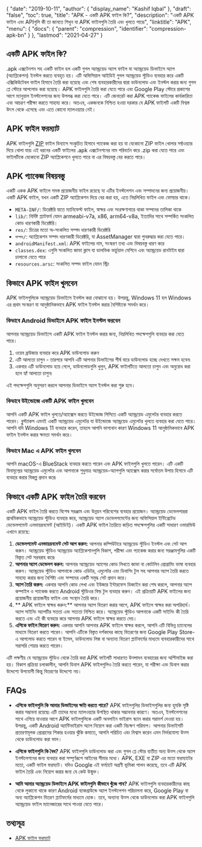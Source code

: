 {
  "date": "2019-10-11",
  "author": {
    "display_name": "Kashif Iqbal"
  },
  "draft": "false",
  "toc": true,
  "title": "APK - একটি APK ফাইল কি?",
  "description": "একটি APK ফাইল এবং APIগুলি কী তা জানতে শিখুন যা APK ফাইলগুলি তৈরি এবং খুলতে পারে৷",
  "linktitle": "APK",
  "menu": {
    "docs": {
      "parent": "compression",
      "identifier": "compression-apk-bn"
    }
  },
  "lastmod": "2021-04-27"
}

## একটি APK ফাইল কি?

.apk এক্সটেনশন সহ একটি ফাইল হল একটি গুগল অ্যান্ড্রয়েড অ্যাপ ফাইল যা অ্যান্ড্রয়েড ডিভাইসে অ্যাপ (অ্যাপ্লিকেশন) ইনস্টল করতে ব্যবহৃত হয়। এটি অফিসিয়াল আইডিই গুগল অ্যান্ড্রয়েড স্টুডিও ব্যবহার করে একটি এক্সিকিউটেবল ফাইল হিসাবে তৈরি করা হয়েছে এবং শেষ ব্যবহারকারীদের দ্বারা ডাউনলোড এবং ইনস্টল করার জন্য গুগল প্লে স্টোরে আপলোড করা হয়েছে। APK ফাইলগুলি তৈরি করা যেতে পারে এবং Google Play স্টোরে প্রকাশের আগে ম্যানুয়াল ইনস্টলেশনের জন্য উপলব্ধ করা যেতে পারে। এটি জেনারেট করা APK প্যাকেজ ফাইলের কার্যকারিতা এবং আচরণ পরীক্ষা করতে সাহায্য করে। অতএব, একজনকে নিশ্চিত হওয়া দরকার যে APK ফাইলটি একটি বিশ্বস্ত উৎস থেকে এসেছে এবং এতে কোনো ম্যালওয়্যার নেই।

## APK ফাইল ফরম্যাট

APK ফাইলগুলি [ZIP](/compression/zip/) ফাইল বিন্যাসে সংকুচিত হিসাবে প্যাকেজ করা হয় যা যেকোনো ZIP ফাইল খোলার সফ্টওয়্যার দিয়ে খোলা যায়৷ এই ধরনের একটি ফাইলের .apk এক্সটেনশনের নাম পরিবর্তন করে .zip করা যেতে পারে এবং ফাইলটিকে যেকোনো ZIP অ্যাপ্লিকেশনে খুলতে পারে বা এর বিষয়বস্তু বের করতে পারে।

## APK প্যাকেজ বিষয়বস্তু

একটি একক APK ফাইলে সমস্ত প্রয়োজনীয় ফাইল রয়েছে যা এটির ইনস্টলেশন এবং সম্পাদনের জন্য প্রয়োজনীয়। একটি APK ফাইল, যখন একটি ZIP অ্যাপ্লিকেশন দিয়ে বের করা হয়, এতে নিম্নলিখিত ফাইল এবং ফোল্ডার থাকে।

 * `META-INF/`: ডিরেক্টরি যাতে ম্যানিফেস্ট ফাইল, স্বাক্ষর এবং সংরক্ষণাগারে থাকা সম্পদের তালিকা থাকে
 * `lib/`: নির্দিষ্ট প্ল্যাটফর্ম যেমন armeabi-v7a, x86, arm64-v8a, ইত্যাদির সাথে সম্পর্কিত সংকলিত কোড ধারণকারী ডিরেক্টরি।
 * `res/`: চিত্রের মতো অ-সংকলিত সম্পদ ধারণকারী ডিরেক্টরি
 * `সম্পদ/`: অ্যাপ্লিকেশন সম্পদ ধারণকারী ডিরেক্টরি, যা AssetManager দ্বারা পুনরুদ্ধার করা যেতে পারে।
 * `androidManifest.xml`: APK ফাইলের নাম, সংস্করণ তথ্য এবং বিষয়বস্তু ধারণ করে
 * `classes.dex`: এগুলি সংকলিত জাভা ক্লাস যা ডালভিক ভার্চুয়াল মেশিনে এবং অ্যান্ড্রয়েড রানটাইম দ্বারা চালানো যেতে পারে
 * `resources.arsc`: সংকলিত সম্পদ ফাইল যেমন স্ট্রিং

## কিভাবে APK ফাইল খুলবেন

APK ফাইলগুলিকে অ্যান্ড্রয়েড ডিভাইসে ইনস্টল করা বোঝানো হয়। উপরন্তু, Windows 11 হল Windows এর প্রথম সংস্করণ যা আনুষ্ঠানিকভাবে APK ফাইল ইনস্টল করার বৈশিষ্ট্যকে সমর্থন করে।

### কিভাবে Android ডিভাইসে APK ফাইল ইনস্টল করবেন

আপনার অ্যান্ড্রয়েড ডিভাইসে একটি APK ফাইল ইনস্টল করার জন্য, নিম্নলিখিত পদক্ষেপগুলি ব্যবহার করা যেতে পারে।

 1. ওয়েব ব্রাউজার ব্যবহার করে APK ডাউনলোড করুন
 2. এটি আলতো চাপুন - তারপরে আপনি এটি আপনার ডিভাইসের শীর্ষ বারে ডাউনলোড হচ্ছে দেখতে সক্ষম হবেন৷
 3. একবার এটি ডাউনলোড হয়ে গেলে, ডাউনলোডগুলি খুলুন, APK ফাইলটিতে আলতো চাপুন এবং অনুরোধ করা হলে হ্যাঁ আলতো চাপুন৷

এই পদক্ষেপগুলি অনুসরণ করলে আপনার ডিভাইসে অ্যাপ ইনস্টল করা শুরু হবে।

### কিভাবে উইন্ডোজে একটি APK ফাইল খুলবেন

আপনি একটি APK ফাইল খুলতে/অ্যাক্সেস করতে উইন্ডোজ পিসিতে একটি অ্যান্ড্রয়েড এমুলেটর ব্যবহার করতে পারেন। ব্লুস্ট্যাকস এমনই একটি অ্যান্ড্রয়েড এমুলেটর যা উইন্ডোজে অ্যান্ড্রয়েড এমুলেটর খুলতে ব্যবহার করা যেতে পারে। আপনি যদি Windows 11 ব্যবহার করেন, তাহলে আপনি ভাগ্যবান কারণ Windows 11 আনুষ্ঠানিকভাবে APK ফাইল ইনস্টল করার ক্ষমতা সমর্থন করে।

### কিভাবে Mac এ APK ফাইল খুলবেন

আপনি macOS-এ BlueStack ব্যবহার করতে পারেন এবং APK ফাইলগুলি খুলতে পারেন। এটি একটি বিনামূল্যের অ্যান্ড্রয়েড এমুলেটর এবং আপনাকে শুধুমাত্র অ্যান্ড্রয়েড-অ্যাপগুলি অ্যাক্সেস করার সর্বোত্তম উপায় হিসাবে এটি ব্যবহার করার বিকল্প প্রদান করে৷

## কিভাবে একটি APK ফাইল তৈরি করবেন

একটি APK ফাইল তৈরি করতে বিশেষ সরঞ্জাম এবং উন্নয়ন পরিবেশের ব্যবহার প্রয়োজন। অ্যান্ড্রয়েড ডেভেলপাররা প্রাথমিকভাবে অ্যান্ড্রয়েড স্টুডিও ব্যবহার করে, অ্যান্ড্রয়েড অ্যাপ ডেভেলপমেন্টের জন্য অফিসিয়াল ইন্টিগ্রেটেড ডেভেলপমেন্ট এনভায়রনমেন্ট (আইডিই)। একটি APK ফাইল তৈরিতে জড়িত পদক্ষেপগুলির একটি সাধারণ ওভারভিউ এখানে রয়েছে:

 1. **ডেভেলপমেন্ট এনভায়রনমেন্ট সেট আপ করুন:** আপনার কম্পিউটারে অ্যান্ড্রয়েড স্টুডিও ইনস্টল এবং সেট আপ করুন। অ্যান্ড্রয়েড স্টুডিও অ্যান্ড্রয়েড অ্যাপ্লিকেশানগুলি বিকাশ, পরীক্ষা এবং প্যাকেজ করার জন্য সরঞ্জামগুলির একটি বিস্তৃত সেট সরবরাহ করে৷
 1. **আপনার অ্যাপ ডেভেলপ করুন:** আপনার অ্যান্ড্রয়েড অ্যাপের কোড লিখতে জাভা বা কোটলিন প্রোগ্রামিং ভাষা ব্যবহার করুন। অ্যান্ড্রয়েড স্টুডিও আপনাকে কোড এডিটর, এমুলেটর এবং ডিবাগিং টুল সহ আপনার অ্যাপ তৈরি করতে সাহায্য করার জন্য বৈশিষ্ট্য এবং সম্পদের একটি সমৃদ্ধ সেট প্রদান করে।
 1. **অ্যাপ তৈরি করুন:** একবার আপনি কোড লেখা এবং ইউজার ইন্টারফেস ডিজাইন করা শেষ করলে, আপনার অ্যাপ কম্পাইল ও প্যাকেজ করতে Android স্টুডিওর বিল্ড টুল ব্যবহার করুন। এই প্রক্রিয়াটি APK ফাইলের জন্য প্রয়োজনীয় প্রয়োজনীয় ফাইল এবং সংস্থান তৈরি করে।
 1. ** APK ফাইলে স্বাক্ষর করুন:** আপনার অ্যাপ বিতরণ করার আগে, APK ফাইলে স্বাক্ষর করা অপরিহার্য। অ্যাপ সাইনিং অ্যাপটির সততা এবং সত্যতা নিশ্চিত করে। অ্যান্ড্রয়েড স্টুডিও আপনাকে একটি সাইনিং কী তৈরি করতে এবং এই কী ব্যবহার করে আপনার APK ফাইলে স্বাক্ষর করতে দেয়।
 1. **এপিকে ফাইল বিতরণ করুন:** একবার আপনি আপনার APK ফাইলে স্বাক্ষর করলে, আপনি এটি বিভিন্ন চ্যানেলের মাধ্যমে বিতরণ করতে পারেন। আপনি এটিকে বিস্তৃত দর্শকদের কাছে বিতরণের জন্য Google Play Store-এ আপলোড করতে পারেন বা ইমেল, ডাউনলোড লিঙ্ক বা অন্যান্য বিতরণ প্ল্যাটফর্মের মাধ্যমে ব্যবহারকারীদের সাথে সরাসরি শেয়ার করতে পারেন।

এটি লক্ষণীয় যে অ্যান্ড্রয়েড স্টুডিও থেকে তৈরি করা APK ফাইলটি সাধারণত উত্পাদন ব্যবহারের জন্য অপ্টিমাইজ করা হয়। বিকাশ প্রক্রিয়া চলাকালীন, আপনি ডিবাগ APK ফাইলগুলিও তৈরি করতে পারেন, যা পরীক্ষা এবং ডিবাগ করার উদ্দেশ্যে উপযোগী কিন্তু বিতরণের উদ্দেশ্যে নয়।

## FAQs

 * **এপিকে ফাইলগুলি কি আমার ডিভাইসের ক্ষতি করতে পারে?** APK ফাইলগুলির ডিভাইসগুলির জন্য হুমকি সৃষ্টি করার সম্ভাবনা রয়েছে৷ এটি তাদের মধ্যে ম্যালওয়্যার উপস্থিত থাকার সম্ভাবনার কারণে। অতএব, ইনস্টলেশনের সাথে এগিয়ে যাওয়ার আগে APK ফাইলগুলিকে একটি অনলাইন ভাইরাস স্ক্যান করার পরামর্শ দেওয়া হয়। উপরন্তু, একটি Android অ্যান্টিভাইরাস অ্যাপ নিয়োগ করা একটি বিচক্ষণ পরিমাপ। আপনার ডিভাইসটি প্রতারণামূলক প্রোগ্রামের শিকার হওয়ার ঝুঁকি কমাতে, আপনি পরিচিত এবং বিশ্বাস করেন এমন নির্ভরযোগ্য উত্স থেকে ডাউনলোড করা ভাল।

 * **এপিকে ফাইলগুলি কি বৈধ?** APK ফাইলগুলি ডাউনলোড করা এবং গুগল প্লে স্টোর ব্যতীত অন্য উত্স থেকে অ্যাপ ইনস্টলেশনের জন্য ব্যবহার করা সম্পূর্ণরূপে আইনের সীমার মধ্যে। APK, EXE বা ZIP এর মতো ফরম্যাটের মতো, একটি ফাইল ফরম্যাট। যদিও Google এই ফর্ম্যাটে অগ্রণী ভূমিকা পালন করেছে, তবে এটি APK ফাইল তৈরি এবং নিয়োগ করার জন্য যে কেউ উন্মুক্ত।

 * **আমি আমার অ্যান্ড্রয়েড ডিভাইসে APK ফাইলগুলি কীভাবে খুঁজে পাব?** APK ফাইলগুলি ব্যবহারকারীদের কাছ থেকে লুকানো থাকে কারণ Android ব্যাকগ্রাউন্ডে অ্যাপ ইনস্টলেশন পরিচালনা করে, Google Play বা অন্য অ্যাপ্লিকেশন বিতরণ প্ল্যাটফর্মের মাধ্যমে হোক। তবে, অন্যান্য উত্স থেকে ডাউনলোড করা APK ফাইলগুলি অ্যান্ড্রয়েড ফাইল ম্যানেজারের সাথে পাওয়া যেতে পারে।

## তথ্যসূত্র

* [APK ফাইল ফরম্যাট](https://en.wikipedia.org/wiki/Android_application_package)


